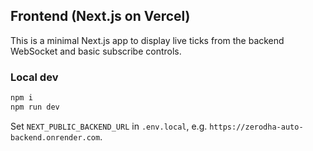 ## Frontend (Next.js on Vercel)

This is a minimal Next.js app to display live ticks from the backend WebSocket and basic subscribe controls.

### Local dev
```bash
npm i
npm run dev
```

Set `NEXT_PUBLIC_BACKEND_URL` in `.env.local`, e.g. `https://zerodha-auto-backend.onrender.com`.


